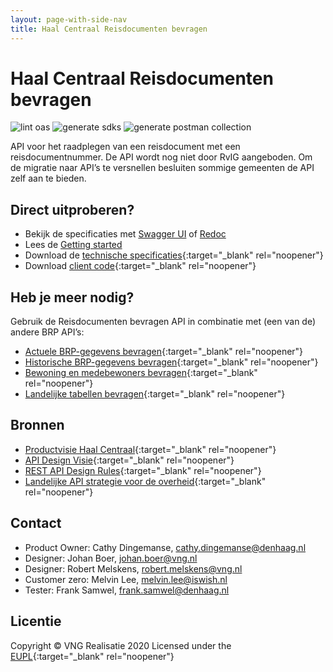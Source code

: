 ```yaml
---
layout: page-with-side-nav
title: Haal Centraal Reisdocumenten bevragen
---
```


# Haal Centraal Reisdocumenten bevragen

![lint oas](https://github.com/VNG-Realisatie/Haal-Centraal-Reisdocumenten-bevragen/workflows/lint-oas/badge.svg)
![generate sdks](https://github.com/VNG-Realisatie/Haal-Centraal-Reisdocumenten-bevragen/workflows/generate-sdks/badge.svg)
![generate postman collection](https://github.com/VNG-Realisatie/Haal-Centraal-Reisdocumenten-bevragen/workflows/generate-postman-collection/badge.svg)

API voor het raadplegen van een reisdocument met een reisdocumentnummer. De API wordt nog niet door RvIG aangeboden. Om de migratie naar API’s te versnellen besluiten sommige gemeenten de API zelf aan te bieden.

## Direct uitproberen?
* Bekijk de specificaties met [Swagger UI](./swagger-ui) of [Redoc](./redoc)
* Lees de [Getting started](./getting-started)
* Download de [technische specificaties](https://github.com/VNG-Realisatie/Haal-Centraal-Reisdocumenten-bevragen/blob/master/specificatie/genereervariant/openapi.yaml){:target="_blank" rel="noopener"}
* Download [client code](https://github.com/VNG-Realisatie/Haal-Centraal-Reisdocumenten-bevragen/tree/master/code){:target="_blank" rel="noopener"}

## Heb je meer nodig? 
Gebruik de Reisdocumenten bevragen API in combinatie met (een van de) andere BRP API’s:

* [Actuele BRP-gegevens bevragen](https://vng-realisatie.github.io/Haal-Centraal-BRP-bevragen){:target="_blank" rel="noopener"}
* [Historische BRP-gegevens bevragen](https://vng-realisatie.github.io/Haal-Centraal-BRP-historie-bevragen){:target="_blank" rel="noopener"}
* [Bewoning en medebewoners bevragen](https://vng-realisatie.github.io/Haal-Centraal-BRP-bewoning){:target="_blank" rel="noopener"}
* [Landelijke tabellen bevragen](https://vng-realisatie.github.io/Haal-Centraal-BRP-tabellen-bevragen){:target="_blank" rel="noopener"}

## Bronnen

* [Productvisie Haal Centraal](https://vng-realisatie.github.io/Haal-Centraal){:target="_blank" rel="noopener"}
* [API Design Visie](https://github.com/Geonovum/KP-APIs/tree/master/Werkgroep%20Design%20Visie){:target="_blank" rel="noopener"}
* [REST API Design Rules](https://docs.geostandaarden.nl/api/API-Designrules/){:target="_blank" rel="noopener"}
* [Landelijke API strategie voor de overheid](https://geonovum.github.io/KP-APIs/){:target="_blank" rel="noopener"}

## Contact

* Product Owner: Cathy Dingemanse, [cathy.dingemanse@denhaag.nl](mailto:cathy.dingemanse@denhaag.nl)
* Designer: Johan Boer, [johan.boer@vng.nl](mailto:johan.boer@vng.nl)
* Designer: Robert Melskens, [robert.melskens@vng.nl](mailto:robert.melskens@vng.nl)
* Customer zero: Melvin Lee, [melvin.lee@iswish.nl](mailto:melvin.lee@iswish.nl)
* Tester: Frank Samwel, [frank.samwel@denhaag.nl](mailto:frank.samwel@denhaag.nl)

## Licentie

Copyright &copy; VNG Realisatie 2020
Licensed under the [EUPL](https://github.com/VNG-Realisatie/Haal-Centraal-Reisdocumenten-bevragen/blob/master/LICENCE.md){:target="_blank" rel="noopener"}
